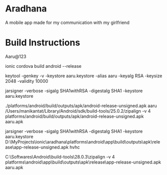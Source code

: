 # Aradhana
A mobile app made for my communication with my girlfriend

# Build Instructions
Aaru@123

ionic cordova build android --release

keytool -genkey -v -keystore aaru.keystore -alias aaru -keyalg RSA -keysize 2048 -validity 10000

jarsigner -verbose -sigalg SHA1withRSA -digestalg SHA1 -keystore aaru.keystore

./platforms/android/build/outputs/apk/android-release-unsigned.apk aaru /Users/manikantat/Library/Android/sdk/build-tools/25.0.2/zipalign -v 4 platforms/android/build/outputs/apk/android-release-unsigned.apk aaru.apk

jarsigner -verbose -sigalg SHA1withRSA -digestalg SHA1 -keystore aaru.keystore D:\MyProjects\ionic\aradhana\platforms\android\app\build\outputs\apk\release\app-release-unsigned.apk hvhc

C:\Softwares\Android\build-tools\28.0.3\zipalign -v 4 platforms\android\app\build\outputs\apk\release\app-release-unsigned.apk aaru.apk
​
